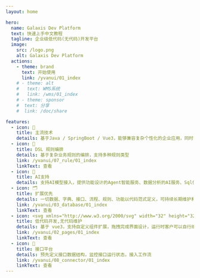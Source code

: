 ```yaml
---
layout: home

hero:
  name: Galaxis Dev Platform
  text: 快速上手中文教程
  tagline: 企业级低代码(无代码)开发平台
  image:
    src: /logo.png
    alt: Galaxis Dev Platform
  actions:
    - theme: brand
      text: 开始使用
      link: /yvanui/01_index
    # - theme: alt
    #   text: WMS系统
    #   link: /wms/01_index
    # - theme: sponsor
    #  text: 分享
    #  link: /doc/share

features:
  - icon: 🧬
    title: 主流技术
    details: 基于Java / SpringBoot / Vue3，能够兼容复杂个性化的企业应用，同时能够大大简化开发过程，让您的项目更加高效和准确
  - icon: 📐
    title: DSL 规则编排
    details: 基于复杂业务规则的编排，支持多种规则类型
    link: /yvanui/07_rule/01_index
    linkText: 查看
  - icon: 🤖
    title: AI支持
    details: 支持AI模型接入，提供功能设计的Agent智能服务、数据分析的AI服务、Sql优化的AI服务
  - icon: 🗂️
    title: 扩展优先
    details: 一切数据、字典、接口、流程、规则、功能以代码范式定义，可持续长期维护和扩展
    link: /yvanui/03_database/01_index
    linkText: 查看
  - icon: <svg xmlns="http://www.w3.org/2000/svg" width="32" height="32"><path fill="#41b883" d="M24.4 3.925H30l-14 24.15L2 3.925h10.71l3.29 5.6 3.22-5.6Z"/><path fill="#41b883" d="m2 3.925 14 24.15 14-24.15h-5.6L16 18.415 7.53 3.925Z"/><path fill="#35495e" d="M7.53 3.925 16 18.485l8.4-14.56h-5.18L16 9.525l-3.29-5.6Z"/></svg>
    title: 低代码开发,无代码维护
    details: 基于 vue3，支持自定义组件扩展，拖拽完成界面设计，运行时客户可以自行维护
    link: /yvanui/02_pages/01_index
    linkText: 查看 
  - icon: 🚀
    title: 接口平台
    details: 预先定义接口数据结构，监控接口运行状态，接入工作流
    link: /yvanui/08_connector/01_index
    linkText: 查看 
---
```


<style>
:root {
  --vp-home-hero-name-color: transparent;
  --vp-home-hero-name-background: -webkit-linear-gradient(120deg, #bd34fe, #41d1ff);

  --vp-home-hero-image-background-image: linear-gradient(-45deg, #bd34fe 50%, #47caff 50%);
  --vp-home-hero-image-filter: blur(40px);
}

</style>